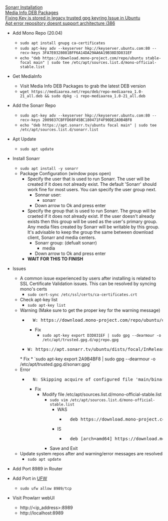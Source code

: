 [Sonarr Installation](https://wiki.servarr.com/sonarr/installation)<br />
[Media Info DEB Packages](https://mediaarea.net/repo/deb/)<br />
[Fixing Key is stored in legacy trusted gpg keyring Issue in Ubuntu](https://itsfoss.com/key-is-stored-in-legacy-trusted-gpg/)<br />
[Apt error repository doesnt support architecture i386](https://askubuntu.com/questions/1345751/apt-error-repository-doesnt-support-architecture-i386)<br />

* Add Mono Repo (20.04)
  * `sudo apt install gnupg ca-certificates`
  * `sudo apt-key adv --keyserver hkp://keyserver.ubuntu.com:80 --recv-keys 3FA7E0328081BFF6A14DA29AA6A19B38D3D831EF`
  * `echo "deb https://download.mono-project.com/repo/ubuntu stable-focal main" | sudo tee /etc/apt/sources.list.d/mono-official-stable.list`
* Get MediaInfo
  * Visit Media Info DEB Packages to grab the latest DEB version
  * `wget https://mediaarea.net/repo/deb/repo-mediaarea_1.0-21_all.deb && sudo dpkg -i repo-mediaarea_1.0-21_all.deb`
* Add the Sonarr Repo
  * `sudo apt-key adv --keyserver hkp://keyserver.ubuntu.com:80 --recv-keys 2009837CBFFD68F45BC180471F4F90DE2A9B4BF8`
  * `echo "deb https://apt.sonarr.tv/ubuntu focal main" | sudo tee /etc/apt/sources.list.d/sonarr.list`
* Apt Update
  * `sudo apt update`
* Install Sonarr
  * `sudo apt install -y sonarr`
  * Package Configuration (window pops open)
    * Specify the user that is used to run Sonarr. The user will be created if it does not already exist. The default 'Sonarr' should work fine for most users. You can specify the user group next.
      * Sonnar user:
        * sonarr
      * Down arrow to Ok and press enter
    * Specify the group that is used to run Sonarr. The group will be craeted if it does not already exist. If the user doesn't already exists then this group will be used as the user's primary group. Any media files created by Sonarr will be writable by this group. It's advisable to keep the group the same between download client, Sonarr and media centers.
      * Sonarr group: (defualt sonarr)
        * media
      * Down arrow to Ok and press enter
    * **WAIT FOR THIS TO FINISH**

* Issues
  * A common issue experienced by users after installing is related to SSL Certificate Validation issues. This can be resolved by syncing mono's certs
    * `sudo cert-sync /etc/ssl/certs/ca-certificates.crt`
  * Check apt-key list
    * `sudo apt-key list`
  * Warning (Make sure to get the proper key for the warning message)
    * <pre>
        W: https://download.mono-project.com/repo/ubuntu/dists/stable-focal/InRelease: Key is stored in legacy trusted.gpg keyring (/etc/apt/trusted.gpg), see the DEPRECATION section in apt-key(8) for details.
      </pre>
      * Fix
        * `sudo apt-key export D3D831EF | sudo gpg --dearmour -o /etc/apt/trusted.gpg.d/xpjrepo.gpg`
    * <pre>
      W: https://apt.sonarr.tv/ubuntu/dists/focal/InRelease: Key is stored in legacy trusted.gpg keyring (/etc/apt/trusted.gpg), see the DEPRECATION section in apt-key(8) for details.
    </pre>
      * Fix
        * `sudo apt-key export 2A9B4BF8 | sudo gpg --dearmour -o /etc/apt/trusted.gpg.d/sonarr.gpg`
  * Error
    * <pre>
        N: Skipping acquire of configured file 'main/binary-i386/Packages' as repository 'https://download.mono-project.com/repo/ubuntu stable-focal InRelease' doesn't support architecture 'i386'
      </pre>
      * Fix
        * Modify file /etc/apt/sources.list.d/mono-official-stable.list
          * `sudo vim /etc/apt/sources.list.d/mono-official-stable.list`
            * WAS
              * <pre>
                  deb https://download.mono-project.com/repo/ubuntu stable-focal main
                </pre>
            * IS
              * <pre>
                  deb [arch=amd64] https://download.mono-project.com/repo/ubuntu stable-focal main
                </pre>
          * Save and Exit
  * Update system repos after and warning/error messages are resolved
    * `sudo apt update`

* Add Port 8989 in Router
* Add Port in [UFW](https://github.com/Cuates/ubuntuinstall/tree/main/system/ufw)
  * `sudo ufw allow 8989/tcp`
* Visit Prowlarr webUI
  * http://<ip_address>:8989
  * http://localhost:8989
